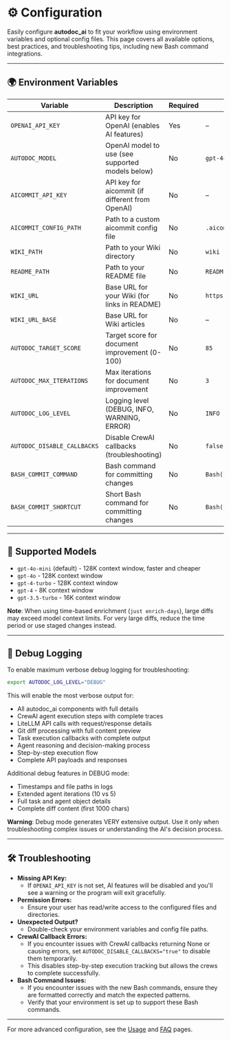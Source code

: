 # ⚙️ Configuration

Easily configure **autodoc_ai** to fit your workflow using environment variables and optional config files. This page covers all available options, best practices, and troubleshooting tips, including new Bash command integrations.

---

## 🌍 Environment Variables

| Variable                  | Description                                              | Required | Default                                      |
|---------------------------|----------------------------------------------------------|----------|----------------------------------------------|
| `OPENAI_API_KEY`         | API key for OpenAI (enables AI features)                | Yes      | –                                            |
| `AUTODOC_MODEL`          | OpenAI model to use (see supported models below)       | No       | `gpt-4o-mini`                                |
| `AICOMMIT_API_KEY`       | API key for aicommit (if different from OpenAI)         | No       | –                                            |
| `AICOMMIT_CONFIG_PATH`   | Path to a custom aicommit config file                   | No       | `.aicommit/config.toml`                      |
| `WIKI_PATH`              | Path to your Wiki directory                            | No       | `wiki`                                       |
| `README_PATH`            | Path to your README file                               | No       | `README.md`                                  |
| `WIKI_URL`               | Base URL for your Wiki (for links in README)           | No       | `https://github.com/auraz/autodoc_ai/wiki/` |
| `WIKI_URL_BASE`          | Base URL for Wiki articles                             | No       | –                                            |
| `AUTODOC_TARGET_SCORE`    | Target score for document improvement (0-100)          | No       | `85`                                         |
| `AUTODOC_MAX_ITERATIONS` | Max iterations for document improvement                  | No       | `3`                                          |
| `AUTODOC_LOG_LEVEL`      | Logging level (DEBUG, INFO, WARNING, ERROR)           | No       | `INFO`                                       |
| `AUTODOC_DISABLE_CALLBACKS` | Disable CrewAI callbacks (troubleshooting)         | No       | `false`                                      |
| `BASH_COMMIT_COMMAND`    | Bash command for committing changes                     | No       | `Bash(just commit:*)`                        |
| `BASH_COMMIT_SHORTCUT`   | Short Bash command for committing changes               | No       | `Bash(just cm:*)`                            |

---

## 🤖 Supported Models

- `gpt-4o-mini` (default) - 128K context window, faster and cheaper
- `gpt-4o` - 128K context window
- `gpt-4-turbo` - 128K context window
- `gpt-4` - 8K context window
- `gpt-3.5-turbo` - 16K context window

**Note**: When using time-based enrichment (`just enrich-days`), large diffs may exceed model context limits. For very large diffs, reduce the time period or use staged changes instead.

---

## 🐛 Debug Logging

To enable maximum verbose debug logging for troubleshooting:

```bash
export AUTODOC_LOG_LEVEL="DEBUG"
```

This will enable the most verbose output for:
- All autodoc_ai components with full details
- CrewAI agent execution steps with complete traces
- LiteLLM API calls with request/response details
- Git diff processing with full content preview
- Task execution callbacks with complete output
- Agent reasoning and decision-making process
- Step-by-step execution flow
- Complete API payloads and responses

Additional debug features in DEBUG mode:
- Timestamps and file paths in logs
- Extended agent iterations (10 vs 5)
- Full task and agent object details
- Complete diff content (first 1000 chars)

**Warning**: Debug mode generates VERY extensive output. Use it only when troubleshooting complex issues or understanding the AI's decision process.

---

## 🛠️ Troubleshooting

- **Missing API Key:**
  - If `OPENAI_API_KEY` is not set, AI features will be disabled and you'll see a warning or the program will exit gracefully.
- **Permission Errors:**
  - Ensure your user has read/write access to the configured files and directories.
- **Unexpected Output?**
  - Double-check your environment variables and config file paths.
- **CrewAI Callback Errors:**
  - If you encounter issues with CrewAI callbacks returning None or causing errors, set `AUTODOC_DISABLE_CALLBACKS="true"` to disable them temporarily.
  - This disables step-by-step execution tracking but allows the crews to complete successfully.
- **Bash Command Issues:**
  - If you encounter issues with the new Bash commands, ensure they are formatted correctly and match the expected patterns.
  - Verify that your environment is set up to support these Bash commands.

---

For more advanced configuration, see the [Usage](Usage) and [FAQ](FAQ) pages.
